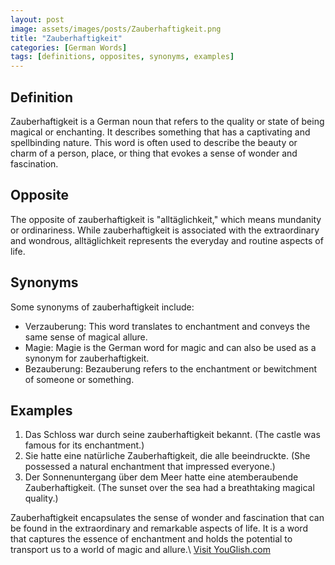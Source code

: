```yaml
---
layout: post
image: assets/images/posts/Zauberhaftigkeit.png
title: "Zauberhaftigkeit"
categories: [German Words]
tags: [definitions, opposites, synonyms, examples]
---
```


## Definition
Zauberhaftigkeit is a German noun that refers to the quality or state of being magical or enchanting. It describes something that has a captivating and spellbinding nature. This word is often used to describe the beauty or charm of a person, place, or thing that evokes a sense of wonder and fascination.

## Opposite
The opposite of zauberhaftigkeit is "alltäglichkeit," which means mundanity or ordinariness. While zauberhaftigkeit is associated with the extraordinary and wondrous, alltäglichkeit represents the everyday and routine aspects of life.

## Synonyms
Some synonyms of zauberhaftigkeit include:

- Verzauberung: This word translates to enchantment and conveys the same sense of magical allure.
- Magie: Magie is the German word for magic and can also be used as a synonym for zauberhaftigkeit.
- Bezauberung: Bezauberung refers to the enchantment or bewitchment of someone or something.

## Examples
1. Das Schloss war durch seine zauberhaftigkeit bekannt. (The castle was famous for its enchantment.)
2. Sie hatte eine natürliche Zauberhaftigkeit, die alle beeindruckte. (She possessed a natural enchantment that impressed everyone.)
3. Der Sonnenuntergang über dem Meer hatte eine atemberaubende Zauberhaftigkeit. (The sunset over the sea had a breathtaking magical quality.)

Zauberhaftigkeit encapsulates the sense of wonder and fascination that can be found in the extraordinary and remarkable aspects of life. It is a word that captures the essence of enchantment and holds the potential to transport us to a world of magic and allure.\ <a id="yg-widget-0" class="youglish-widget" data-query="Zauberhaftigkeit" data-lang="german" data-components="8412" data-auto-start="0" data-bkg-color="theme_light" data-title="How%20to%20pronounce%20Zauberhaftigkeit%20in%20German"  rel="nofollow" href="https://youglish.com">Visit YouGlish.com</a><script async src="https://youglish.com/public/emb/widget.js" charset="utf-8"></script>